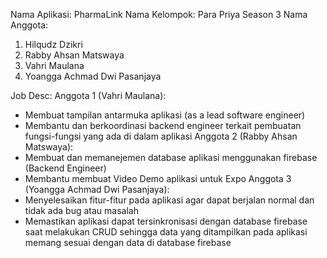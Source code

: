 Nama Aplikasi: PharmaLink
Nama Kelompok: Para Priya Season 3
Nama Anggota:
1) Hilqudz Dzikri
2) Rabby Ahsan Matswaya
3) Vahri Maulana
4) Yoangga Achmad Dwi Pasanjaya

Job Desc:
Anggota 1 (Vahri Maulana):
- Membuat tampilan antarmuka aplikasi (as a lead software engineer)
- Membantu dan berkoordinasi backend engineer terkait pembuatan fungsi-fungsi yang ada di dalam aplikasi
Anggota 2 (Rabby Ahsan Matswaya):
- Membuat dan memanejemen database aplikasi menggunakan firebase (Backend Engineer)
- Membantu membuat Video Demo aplikasi untuk Expo
Anggota 3 (Yoangga Achmad Dwi Pasanjaya):
- Menyelesaikan fitur-fitur pada aplikasi agar dapat berjalan normal dan tidak ada bug atau masalah
- Memastikan aplikasi dapat tersinkronisasi dengan database firebase saat melakukan CRUD sehingga
  data yang ditampilkan pada aplikasi memang sesuai dengan data di database firebase 